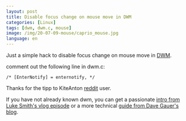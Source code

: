 ```yaml
---
layout: post
title: Disable focus change on mouse move in DWM 
categories: [Linux]
tags: [dwm, dwm.c, mouse]
image: /img/20-07-09-mouse/caprio_mouse.jpg
language: en
---
```

Just a simple hack to disable focus change on mouse move in [DWM](https://dwm.suckless.org/). 

comment out the following line in dwm.c:

	/* [EnterNotify] = enternotify, */

Thanks for the tipp to KiteAnton [reddit](https://www.reddit.com/r/suckless/comments/apz54q/dwm_disable_focus_change_on_mouse_move/) user.

If you have not already known dwm, you can get a passionate [intro from Luke Smith's vlog episode](https://youtu.be/unqsQJaECv0) or a more technical [guide from Dave Gauer's blog](https://ratfactor.com/dwm).  